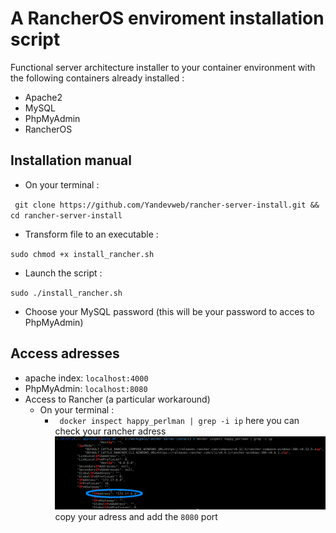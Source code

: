 # A RancherOS enviroment installation script

Functional server architecture installer to your container environment with the following containers already installed :

* Apache2
* MySQL
* PhpMyAdmin
* RancherOS

## Installation manual

* On your terminal :

`￼git clone https://github.com/Yandevweb/rancher-server-install.git && cd rancher-server-install`


* Transform file to an executable :

 `sudo chmod +x install_rancher.sh`

* Launch the script :

`sudo ./install_rancher.sh`

* Choose your MySQL password (this will be your password to acces to PhpMyAdmin)


## Access adresses

* apache index: `localhost:4000`
* PhpMyAdmin: `localhost:8080`
* Access to Rancher (a particular workaround)
  * On your terminal :
    * ` docker inspect happy_perlman | grep -i ip`
    here you can check your rancher adress
    ![](screen/1.png)
    copy your adress and add the `8080` port
